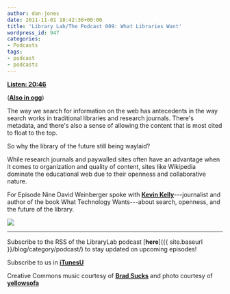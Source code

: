 ```yaml
---
author: dan-jones
date: 2011-11-01 18:42:36+00:00
title: 'Library Lab/The Podcast 009: What Libraries Want'
wordpress_id: 947
categories:
- Podcasts
tags:
- podcast
- podcasts
---
```


[**Listen: 20:46**](https://lil-blog-media.s3.amazonaws.com/podcast/2011-11-01_kelly.mp3)

([**Also in ogg**](https://lil-blog-media.s3.amazonaws.com/podcast/2011-11-01_kelly.ogg))

The way we search for information on the web has antecedents in the way search works in traditional libraries and research journals. There's metadata, and there's also a sense of allowing the content that is most cited to float to the top.

So why the library of the future still being waylaid?

While research journals and paywalled sites often have an advantage when it comes to organization and quality of content, sites like Wikipedia dominate the educational web due to their openness and collaborative nature.

For Episode Nine David Weinberger spoke with [**Kevin Kelly**](http://www.kk.org/)---journalist and author of the book What Technology Wants---about search, openness, and the future of the library.

![](http://farm3.static.flickr.com/2556/4122664579_d857e957e8_z.jpg?zz=1)

---

Subscribe to the RSS of the LibraryLab podcast [**here**]({{ site.baseurl }}/blog/category/podcast/) to stay updated on upcoming episodes!

Subscribe to us in [**iTunesU**](http://itunes.apple.com/WebObjects/MZStore.woa/wa/viewPodcast?id=457060447)

Creative Commons music courtesy of [**Brad Sucks**](http://www.bradsucks.net/albums/guess-whos-a-mess/) and photo courtesy of [**yellowsofa**](http://www.flickr.com/photos/yellowsofa/4122664579/sizes/z/in/photostream/)
